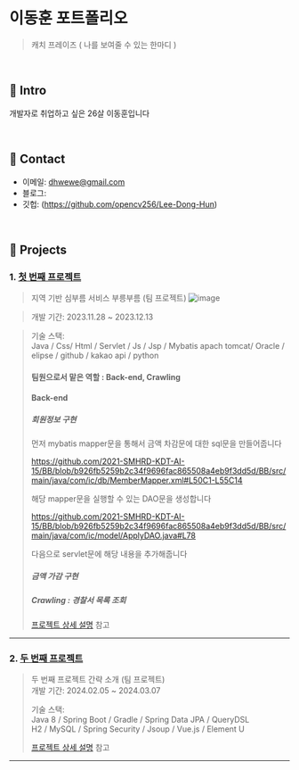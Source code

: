 # 이동훈 포트폴리오
>캐치 프레이즈 ( 나를 보여줄 수 있는 한마디 )

</br>

## :pushpin: Intro
개발자로 취업하고 싶은 26살 이동훈입니다

</br>

## :pushpin: Contact
- 이메일: dhwewe@gmail.com
- 블로그: 
- 깃헙: (https://github.com/opencv256/Lee-Dong-Hun)

</br>

## :pushpin: Projects
### 1. [첫 번째 프로젝트](https://github.com/2021-SMHRD-KDT-AI-15/BB)
> 지역 기반 심부름 서비스 부릉부름 (팀 프로젝트)
> ![image](https://github.com/opencv256/Lee-Dong-Hun/assets/118248807/519a698f-72ef-41b4-9ac3-64973166902a)

> 개발 기간: 2023.11.28 ~ 2023.12.13  
  
>기술 스택:  
>Java / Css/ Html / Servlet / Js / Jsp / Mybatis
>apach tomcat/ Oracle / elipse / github / kakao api / python
>
> #### 팀원으로서 맡은 역할 : Back-end, Crawling
> #### Back-end
> ##### 회원정보 구현
>
> 먼저 mybatis mapper문을 통해서 금액 차감문에 대한 sql문을 만들어줍니다
>
> https://github.com/2021-SMHRD-KDT-AI-15/BB/blob/b926fb5259b2c34f9696fac865508a4eb9f3dd5d/BB/src/main/java/com/ic/db/MemberMapper.xml#L50C1-L55C14
>
> 해당 mapper문을 실행할 수 있는 DAO문을 생성합니다
>
> https://github.com/2021-SMHRD-KDT-AI-15/BB/blob/b926fb5259b2c34f9696fac865508a4eb9f3dd5d/BB/src/main/java/com/ic/model/ApplyDAO.java#L78
>
> 다음으로 servlet문에 해당 내용을 추가해줍니다
> ##### 금액 가감 구현
>
> ##### Crawling : 경찰서 목록 조회
>[프로젝트 상세 설명](https://github.com/2021-SMHRD-KDT-AI-15/BB) 참고
> 
---

### 2. [두 번째 프로젝트]()
>두 번째 프로젝트 간략 소개  (팀 프로젝트)  
>개발 기간: 2024.02.05 ~ 2024.03.07  
>  
>기술 스택:  
>Java 8 / Spring Boot / Gradle / Spring Data JPA / QueryDSL  
>H2 / MySQL / Spring Security / Jsoup / Vue.js / Element U  
>  
>[프로젝트 상세 설명]() 참고

---
